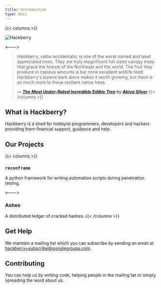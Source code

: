 ```yaml
---
title: Introduction
type: docs
---
```


{{< columns >}}

![Hackberry](/logo.png)

<--->

> Hackberry, celtis occidentalis, is one of the worst named and least appreciated trees. They are truly magnificent full sized canopy trees that grace the forests of the Northeast and the world. The fruit they produce in copious amounts is bar none excellent wildlife feed. Hackberry's bizarre bark alone makes it worth growing, but there is so much more to these resilient native trees.
> 
> **_— [The Most Under-Rated Incredible Edible Tree](http://www.twisted-tree.net/hackberry) by [Akiva Silver](http://www.twisted-tree.net)_**
{{< /columns >}}


## What is Hackberry?
Hackberry is a shed for hobbyist programmers, developers and hackers providing them financial support,
guidance and help.


## Our Projects

{{< columns >}}
### ```reconframe```

A python framework for writing automation scripts during penetration testing.

<--->

### Ashes

A distributed ledger of cracked hashes.
{{< /columns >}}


## Get Help

We maintain a mailing list which you can subscribe by sending an email at [hackberry+subscribe@googlegroups.com](mailto:hackberry+subscribe@googlegroups.com).

## Contributing

You can help us by writing code, helping people in the mailing list or simply spreading the word about us.

